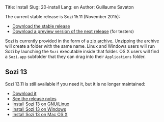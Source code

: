 Title: Install
Slug: 20-install
Lang: en
Author: Guillaume Savaton

The current stable release is Sozi 15.11 (November 2015):

  * [Download the stable release](https://github.com/senshu/Sozi/releases/tag/15.11)
  * [Download a preview version of the next release](https://drive.google.com/open?id=0ByRUreHgekjMWG9teGM2dE8wck0) (for testers)

Sozi is currently provided in the form of a [zip archive](https://en.wikipedia.org/wiki/Zip_%28file_format%29).
Unzipping the archive will create a folder with the same name.
Linux and Windows users will run Sozi by launching the `Sozi` executable inside that folder.
OS X users will find a `Sozi.app` subfolder that they can drag into their `Applications` folder.

Sozi 13
-------

Sozi 13.11 is still available if you need it, but it is no longer maintained:

  * [Download it](https://github.com/senshu/Sozi/releases/download/13.11/sozi-release-13.11-30213629.zip)
  * [See the release notes](|filename|/Releases/release-13.11.md)
  * [Install Sozi 13 on GNU/Linux](|filename|sozi-13-install-linux.md)
  * [Install Sozi 13 on Windows](|filename|sozi-13-install-windows.md)
  * [Install Sozi 13 on Mac OS X](|filename|sozi-13-install-osx.md)
